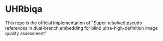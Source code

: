 # UHRbiqa
This repo is the official implementation of "Super-resolved pseudo references in dual-branch embedding for blind ultra-high-definition image quality assessment"
